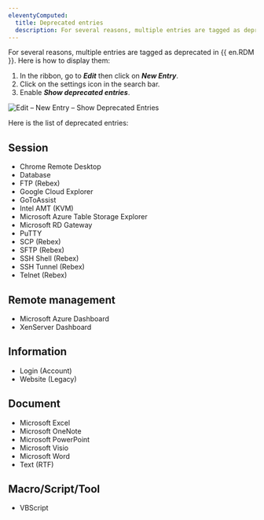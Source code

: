 ```yaml
---
eleventyComputed:
  title: Deprecated entries
  description: For several reasons, multiple entries are tagged as deprecated in {{ en.RDM }}.
---
```

For several reasons, multiple entries are tagged as deprecated in {{ en.RDM }}.
Here is how to display them:
1. In the ribbon, go to ***Edit*** then click on ***New Entry***.
1. Click on the settings icon in the search bar.
1. Enable ***Show deprecated entries***.

![Edit – New Entry – Show Deprecated Entries](https://cdnweb.devolutions.net/docs/RDMW2004_2024_1.png)

Here is the list of deprecated entries:

## Session
* Chrome Remote Desktop
* Database
* FTP (Rebex)
* Google Cloud Explorer
* GoToAssist
* Intel AMT (KVM)
* Microsoft Azure Table Storage Explorer
* Microsoft RD Gateway
* PuTTY
* SCP (Rebex)
* SFTP (Rebex)
* SSH Shell (Rebex)
* SSH Tunnel (Rebex)
* Telnet (Rebex)

## Remote management
* Microsoft Azure Dashboard
* XenServer Dashboard

## Information
* Login (Account)
* Website (Legacy)

## Document
* Microsoft Excel
* Microsoft OneNote
* Microsoft PowerPoint
* Microsoft Visio
* Microsoft Word
* Text (RTF)

## Macro/Script/Tool
* VBScript
